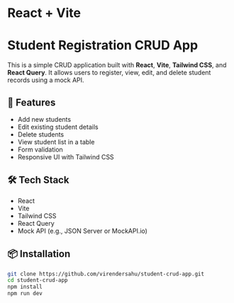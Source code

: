 # React + Vite

# Student Registration CRUD App
This is a simple CRUD application built with **React**, **Vite**, **Tailwind CSS**, and **React Query**. It allows users to register, view, edit, and delete student records using a mock API.
## 🚀 Features
- Add new students
- Edit existing student details
- Delete students
- View student list in a table
- Form validation
- Responsive UI with Tailwind CSS
## 🛠️ Tech Stack
- React
- Vite
- Tailwind CSS
- React Query
- Mock API (e.g., JSON Server or MockAPI.io)
## 📦 Installation
```bash
git clone https://github.com/virendersahu/student-crud-app.git
cd student-crud-app
npm install
npm run dev
